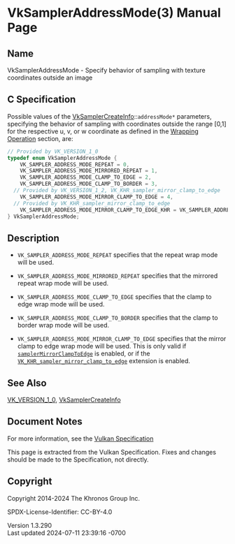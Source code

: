 # VkSamplerAddressMode(3) Manual Page

## Name

VkSamplerAddressMode - Specify behavior of sampling with texture
coordinates outside an image



## <a href="#_c_specification" class="anchor"></a>C Specification

Possible values of the
[VkSamplerCreateInfo](https://registry.khronos.org/vulkan/specs/1.3-extensions/man/html/VkSamplerCreateInfo.html)::`addressMode*`
parameters, specifying the behavior of sampling with coordinates outside
the range \[0,1\] for the respective u, v, or w coordinate as defined in
the <a
href="https://registry.khronos.org/vulkan/specs/1.3-extensions/html/vkspec.html#textures-wrapping-operation"
target="_blank" rel="noopener">Wrapping Operation</a> section, are:

``` c
// Provided by VK_VERSION_1_0
typedef enum VkSamplerAddressMode {
    VK_SAMPLER_ADDRESS_MODE_REPEAT = 0,
    VK_SAMPLER_ADDRESS_MODE_MIRRORED_REPEAT = 1,
    VK_SAMPLER_ADDRESS_MODE_CLAMP_TO_EDGE = 2,
    VK_SAMPLER_ADDRESS_MODE_CLAMP_TO_BORDER = 3,
  // Provided by VK_VERSION_1_2, VK_KHR_sampler_mirror_clamp_to_edge
    VK_SAMPLER_ADDRESS_MODE_MIRROR_CLAMP_TO_EDGE = 4,
  // Provided by VK_KHR_sampler_mirror_clamp_to_edge
    VK_SAMPLER_ADDRESS_MODE_MIRROR_CLAMP_TO_EDGE_KHR = VK_SAMPLER_ADDRESS_MODE_MIRROR_CLAMP_TO_EDGE,
} VkSamplerAddressMode;
```

## <a href="#_description" class="anchor"></a>Description

- `VK_SAMPLER_ADDRESS_MODE_REPEAT` specifies that the repeat wrap mode
  will be used.

- `VK_SAMPLER_ADDRESS_MODE_MIRRORED_REPEAT` specifies that the mirrored
  repeat wrap mode will be used.

- `VK_SAMPLER_ADDRESS_MODE_CLAMP_TO_EDGE` specifies that the clamp to
  edge wrap mode will be used.

- `VK_SAMPLER_ADDRESS_MODE_CLAMP_TO_BORDER` specifies that the clamp to
  border wrap mode will be used.

- `VK_SAMPLER_ADDRESS_MODE_MIRROR_CLAMP_TO_EDGE` specifies that the
  mirror clamp to edge wrap mode will be used. This is only valid if <a
  href="https://registry.khronos.org/vulkan/specs/1.3-extensions/html/vkspec.html#features-samplerMirrorClampToEdge"
  target="_blank" rel="noopener"><code>samplerMirrorClampToEdge</code></a>
  is enabled, or if the
  [`VK_KHR_sampler_mirror_clamp_to_edge`](VK_KHR_sampler_mirror_clamp_to_edge.html)
  extension is enabled.

## <a href="#_see_also" class="anchor"></a>See Also

[VK_VERSION_1_0](https://registry.khronos.org/vulkan/specs/1.3-extensions/man/html/VK_VERSION_1_0.html),
[VkSamplerCreateInfo](https://registry.khronos.org/vulkan/specs/1.3-extensions/man/html/VkSamplerCreateInfo.html)

## <a href="#_document_notes" class="anchor"></a>Document Notes

For more information, see the <a
href="https://registry.khronos.org/vulkan/specs/1.3-extensions/html/vkspec.html#VkSamplerAddressMode"
target="_blank" rel="noopener">Vulkan Specification</a>

This page is extracted from the Vulkan Specification. Fixes and changes
should be made to the Specification, not directly.

## <a href="#_copyright" class="anchor"></a>Copyright

Copyright 2014-2024 The Khronos Group Inc.

SPDX-License-Identifier: CC-BY-4.0

Version 1.3.290  
Last updated 2024-07-11 23:39:16 -0700

